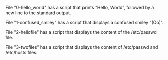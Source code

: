 File "0-hello_world" has a script that prints “Hello, World”, followed by a new line to the standard output.

File "1-confused_smiley" has a script that displays a confused smiley "(Ôo)'.

File "2-hellofile" has a script that displays the content of the /etc/passwd file.

File "3-twofiles" has a script that displays the content of /etc/passwd and /etc/hosts files.
